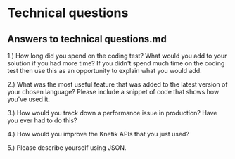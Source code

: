 # Technical questions

## Answers to technical questions.md

1.) How long did you spend on the coding test? What would you add to your solution if you had more time? If you didn't spend much time on the coding test then use this as an opportunity to explain what you would add.


2.) What was the most useful feature that was added to the latest version of your chosen language? Please include a snippet of code that shows how you've used it.

3.) How would you track down a performance issue in production? Have you ever had to do this?

4.) How would you improve the Knetik APIs that you just used?

5.) Please describe yourself using JSON.